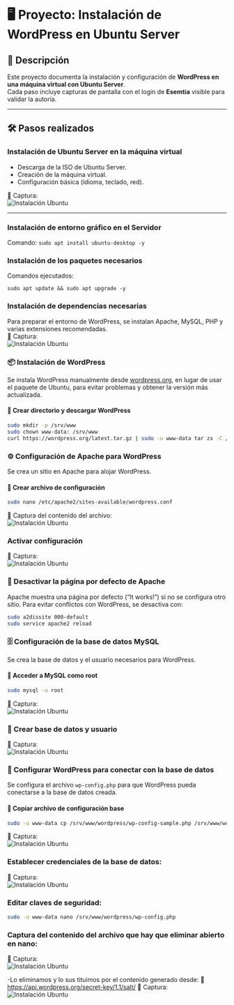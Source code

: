 # 🖥️ Proyecto: Instalación de WordPress en Ubuntu Server

## 📖 Descripción
Este proyecto documenta la instalación y configuración de **WordPress en una máquina virtual con Ubuntu Server**.  
Cada paso incluye capturas de pantalla con el login de **Esemtia** visible para validar la autoría.

---

## 🛠️ Pasos realizados

### Instalación de Ubuntu Server en la máquina virtual
- Descarga de la ISO de Ubuntu Server.  
- Creación de la máquina virtual.  
- Configuración básica (idioma, teclado, red).  

📸 Captura:  
![Instalación Ubuntu](screenshots/01-instalacion-ubuntu.png)

---

### Instalación de entorno gráfico en el Servidor
Comando: ```sudo apt install ubuntu-desktop -y```


### Instalación de los paquetes necesarios
Comandos ejecutados:  
```
sudo apt update && sudo apt upgrade -y
````

### Instalación de dependencias necesarias
Para preparar el entorno de WordPress, se instalan Apache, MySQL, PHP y varias extensiones recomendadas.<br>
📸 Captura:  
![Instalación Ubuntu](screenshots/01-instalacion-ubuntu.png)

### 📦 Instalación de WordPress

Se instala WordPress manualmente desde [wordpress.org](https://wordpress.org), en lugar de usar el paquete de Ubuntu, para evitar problemas y obtener la versión más actualizada.

#### 📁 Crear directorio y descargar WordPress
```bash
sudo mkdir -p /srv/www
sudo chown www-data: /srv/www
curl https://wordpress.org/latest.tar.gz | sudo -u www-data tar zx -C /srv/www
```
### ⚙️ Configuración de Apache para WordPress

Se crea un sitio en Apache para alojar WordPress.

#### 📝 Crear archivo de configuración

```bash
sudo nano /etc/apache2/sites-available/wordpress.conf
```
📸 Captura del contenido del archivo:  
![Instalación Ubuntu](screenshots/01-instalacion-ubuntu.png)


### Activar configuración
📸 Captura:  
![Instalación Ubuntu](screenshots/01-instalacion-ubuntu.png)


### 🚫 Desactivar la página por defecto de Apache
Apache muestra una página por defecto (“It works!”) si no se configura otro sitio. Para evitar conflictos con WordPress, se desactiva con:
```bash
sudo a2dissite 000-default
sudo service apache2 reload
```

### 🗄️ Configuración de la base de datos MySQL
Se crea la base de datos y el usuario necesarios para WordPress.
#### 🔐 Acceder a MySQL como root
```bash
sudo mysql -u root
```
📸 Captura:  
![Instalación Ubuntu](screenshots/01-instalacion-ubuntu.png)


### 🧱 Crear base de datos y usuario
📸 Captura:  
![Instalación Ubuntu](screenshots/01-instalacion-ubuntu.png)

### 🔧 Configurar WordPress para conectar con la base de datos

Se configura el archivo `wp-config.php` para que WordPress pueda conectarse a la base de datos creada.

#### 📁 Copiar archivo de configuración base

```bash
sudo -u www-data cp /srv/www/wordpress/wp-config-sample.php /srv/www/wordpress/wp-config.php
```
📸 Captura:  
![Instalación Ubuntu](screenshots/01-instalacion-ubuntu.png)

### Establecer credenciales de la base de datos:
📸 Captura:  
![Instalación Ubuntu](screenshots/01-instalacion-ubuntu.png)

### Editar claves de seguridad:
```bash
sudo -u www-data nano /srv/www/wordpress/wp-config.php
```
### Captura del contenido del archivo que hay que eliminar abierto en nano: 
📸 Captura:  
![Instalación Ubuntu](screenshots/01-instalacion-ubuntu.png)

-Lo eliminamos y lo sus tituimos por el contenido generado desde: 🔗 https://api.wordpress.org/secret-key/1.1/salt/
📸 Captura:  
![Instalación Ubuntu](screenshots/01-instalacion-ubuntu.png)



